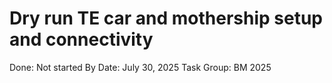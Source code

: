 # Dry run TE car and mothership setup and connectivity

Done: Not started
By Date: July 30, 2025
Task Group: BM 2025